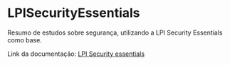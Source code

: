 # LPISecurityEssentials
Resumo de estudos sobre segurança, utilizando a LPI Security Essentials como base.

Link da documentação: [LPI Security essentials](https://learning.lpi.org/pt/learning-materials/020-100/)

